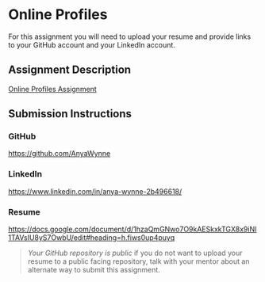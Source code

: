 # Online Profiles
For this assignment you will need to upload your resume and provide links to your GitHub account and your LinkedIn account.

## Assignment Description
[Online Profiles Assignment](https://education.launchcode.org/liftoff/modules/assignments/online-profiles)

## Submission Instructions
 
### GitHub

https://github.com/AnyaWynne
 
### LinkedIn

https://www.linkedin.com/in/anya-wynne-2b496618/

### Resume
https://docs.google.com/document/d/1hzaQmGNwo7O9kAESkxkTGX8x9iNI1TAVsIU8yS7OwbU/edit#heading=h.fiws0up4puyq


> *Your GitHub repository is public* if you do not want to upload your resume to a public facing repository, talk with your mentor about an alternate way to submit this assignment.
